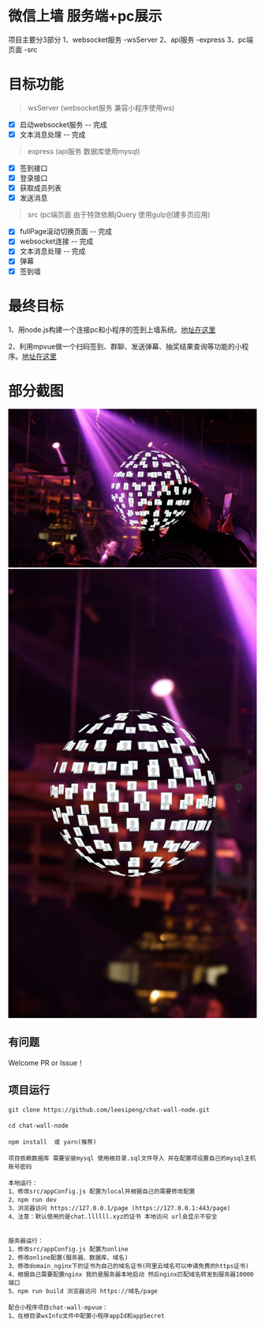 # 微信上墙 服务端+pc展示

项目主要分3部分
1、websocket服务 -wsServer
2、api服务 -express
3、pc端页面 -src 

# 目标功能

> wsServer (websocket服务 兼容小程序使用ws)
- [x] 启动websocket服务 -- 完成
- [x] 文本消息处理 -- 完成

> express (api服务 数据库使用mysql)
- [x] 签到接口
- [x] 登录接口
- [x] 获取成员列表
- [x] 发送消息

> src (pc端页面 由于特效依赖jQuery 使用gulp创建多页应用)
- [x] fullPage滚动切换页面 -- 完成
- [x] websocket连接 -- 完成
- [x] 文本消息处理 -- 完成
- [x] 弹幕
- [x] 签到墙

# 最终目标

1、用node.js构建一个连接pc和小程序的签到上墙系统。[地址在这里](https://github.com/leesipeng/chat-wall-node)

2、利用mpvue做一个扫码签到、群聊、发送弹幕、抽奖结果查询等功能的小程序。[地址在这里](https://github.com/leesipeng/chat-wall-mpvue)

# 部分截图
![PC](screenshot/pc.jpg)
![手机](screenshot/phone.jpg)

## 有问题

Welcome PR or Issue！

## 项目运行

```
git clone https://github.com/leesipeng/chat-wall-node.git  

cd chat-wall-node

npm install  或 yarn(推荐)

项目依赖数据库 需要安装mysql 使用根目录.sql文件导入 并在配置项设置自己的mysql主机账号密码

本地运行：
1、修改src/appConfig.js 配置为local并根据自己的需要修改配置
2、npm run dev
3、浏览器访问 https://127.0.0.1/page (https://127.0.0.1:443/page)
4、注意：默认使用的是chat.llllll.xyz的证书 本地访问 url会显示不安全


服务器运行：
1、修改src/appConfig.js 配置为online
2、修改online配置(服务器、数据库、域名)
3、修改domain_nginx下的证书为自己的域名证书(阿里云域名可以申请免费的https证书)
4、根据自己需要配置nginx 我的是服务器本地启动 然后nginx匹配域名转发到服务器10000端口
5、npm run build 浏览器访问 https://域名/page

配合小程序项目chat-wall-mpvue：
1、在根目录wxInfo文件中配置小程序appId和appSecret
```


